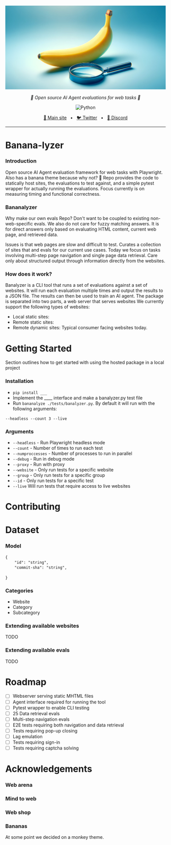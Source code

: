 ![Banner](public/banner.png)
<p align="center">
  <em>🍌 Open source AI Agent evaluations for web tasks 🍌</em>
</p>
<p align="center">
    <img alt="Python" src="https://img.shields.io/badge/python-3670A0?style=for-the-badge&logo=python&logoColor=ffdd54" />
</p>

<p align="center">
<a href="https://agentgpt.reworkd.ai">🔗 Main site</a>
<span>&nbsp;&nbsp;•&nbsp;&nbsp;</span>
<a href="https://twitter.com/reworkdai">🐦 Twitter</a>
<span>&nbsp;&nbsp;•&nbsp;&nbsp;</span>
<a href="https://discord.gg/gcmNyAAFfV">📢 Discord</a>
</p>

----
# Banana-lyzer
### Introduction
Open source AI Agent evaluation framework for web tasks with Playwright. Also has a banana theme because why not? 🍌
Repo provides the code to statically host sites, the evaluations to test against, and a simple pytest wrapper for actually running the evaluations. Focus currently is on measuring timing and functional correctness.

### Bananalyzer
Why make our own evals Repo? Don't want to be coupled to existing non-web-specific evals. We also do not care for fuzzy matching answers. It is for direct answers only based on evaluating HTML content, current web page, and retrieved data.

Issues is that web pages are slow and difficult to test. Curates a collection of sites that and evals for our current use cases. Today we focus on tasks involving multi-step page navigation and single page data retrieval.
Care only about structured output through information directly from the websites. 

### How does it work?
Banalyzer is a CLI tool that runs a set of evaluations against a set of websites. It will run each evaluation multiple times and output the results to a JSON file. The results can then be used to train an AI agent.
The package is separated into two parts, a web server that serves websites
We currently support the following types of websites: 
- Local static sites:
- Remote static sites: 
- Remote dynamic sites: Typical consumer facing websites today. 

# Getting Started
Section outlines how to get started with using the hosted package in a local project

### Installation
- `pip install ___`
- Implement the ____ interface and make a banalyzer.py test file
- Run `bananalyze ./tests/banalyzer.py`. By default it will run with the following arguments:
```
--headless --count 3 --live
```

### Arguments
- `--headless` - Run Playwright headless mode
- `--count` - Number of times to run each test
- `--numproccesses` - Number of processes to run in parallel
- `--debug` - Run in debug mode
- `--proxy` - Run with proxy
- `--website` - Only run tests for a specific website
- `--group` - Only run tests for a specific group
- `--id` - Only run tests for a specific test
- `--live` Will run tests that require access to live websites

# Contributing


# Dataset
### Model
```
{
    "id": "string",
    "commit-sha": "string",
    
}
```
### Categories
- Website
- Category
- Subcategory


### Extending available websites
TODO

### Extending available evals
TODO

# Roadmap
- [ ] Webserver serving static MHTML files
- [ ] Agent interface required for running the tool
- [ ] Pytest wrapper to enable CLI testing
- [ ] 25 Data retrieval evals
- [ ] Multi-step navigation evals
- [ ] E2E tests requiring both navigation and data retrieval
- [ ] Tests requiring pop-up closing
- [ ] Lag emulation
- [ ] Tests requiring sign-in
- [ ] Tests requiring captcha solving

# Acknowledgements
### Web arena

### Mind to web

### Web shop

### Bananas
At some point we decided on a monkey theme.
